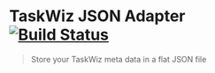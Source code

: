 # TaskWiz JSON Adapter [![Build Status](https://travis-ci.org/therealklanni/taskwiz-json-adapter.svg?branch=master)](https://travis-ci.org/therealklanni/taskwiz-json-adapter)

> Store your TaskWiz meta data in a flat JSON file
